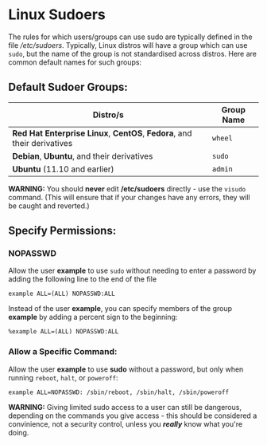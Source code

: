 <!--
SPDX-FileCopyrightText: 2021 - 2024 Eli Array Minkoff

SPDX-License-Identifier: MIT
-->

# Linux Sudoers

The rules for which users/groups can use sudo are typically defined in the file */etc/sudoers*. Typically, Linux distros will have a group which can use `sudo`, but the name of the group is not standardised across distros. Here are common default names for such groups:

## Default Sudoer Groups:

| Distro/s                                                                    | Group Name |
|-----------------------------------------------------------------------------|------------|
| **Red Hat Enterprise Linux**, **CentOS**, **Fedora**, and their derivatives | `wheel`  |
| **Debian**, **Ubuntu**, and their derivatives                               | `sudo`   |
| **Ubuntu** (11.10 and earlier)                                              | `admin`  |

**WARNING:** You should **never** edit **/etc/sudoers** directly - use the `visudo` command. (This will ensure that if your changes have any errors, they will be caught and reverted.)

## Specify Permissions:

### NOPASSWD

Allow the user **example** to use `sudo` without needing to enter a password by adding the following line to the end of the file

`example ALL=(ALL) NOPASSWD:ALL`

Instead of the user **example**, you can specify members of the group **example** by adding a percent sign to the beginning:

`%example ALL=(ALL) NOPASSWD:ALL`

### Allow a Specific Command:

Allow the user **example** to use **sudo** without a password, but only when running `reboot`, `halt`, or `poweroff`:

`example ALL=NOPASSWD: /sbin/reboot, /sbin/halt, /sbin/poweroff`

**WARNING:** Giving limited sudo access to a user can still be dangerous, depending on the commands you give access - this should be considered a convinience, not a security control, unless you ***really*** know what you're doing.
